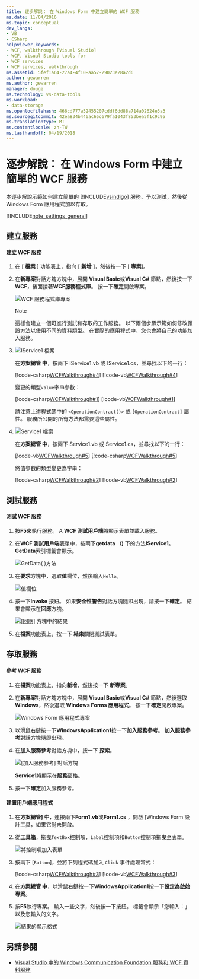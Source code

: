 ```yaml
---
title: 逐步解說： 在 Windows Form 中建立簡單的 WCF 服務
ms.date: 11/04/2016
ms.topic: conceptual
dev_langs:
- VB
- CSharp
helpviewer_keywords:
- WCF, walkthrough [Visual Studio]
- WCF, Visual Studio tools for
- WCF services
- WCF services, walkthrough
ms.assetid: 5fef1a64-27a4-4f10-aa57-29023e28a2d6
author: gewarren
ms.author: gewarren
manager: douge
ms.technology: vs-data-tools
ms.workload:
- data-storage
ms.openlocfilehash: 466cd777a52455207cddf6dd88a714a02624e3a3
ms.sourcegitcommit: 42ea834b446ac65c679fa1043f853bea5f1c9c95
ms.translationtype: MT
ms.contentlocale: zh-TW
ms.lasthandoff: 04/19/2018
---
```

# <a name="walkthrough-creating-a-simple-wcf-service-in-windows-forms"></a>逐步解說： 在 Windows Form 中建立簡單的 WCF 服務
本逐步解說示範如何建立簡單的 [!INCLUDE[vsindigo](../data-tools/includes/vsindigo_md.md)] 服務、予以測試，然後從 Windows Form 應用程式加以存取。

[!INCLUDE[note_settings_general](../data-tools/includes/note_settings_general_md.md)]

## <a name="creating-the-service"></a>建立服務

#### <a name="to-create-a-wcf-service"></a>建立 WCF 服務

1.  在 [ **檔案** ] 功能表上，指向 [ **新增** ]，然後按一下 [ **專案**]。

2.  在**新專案**對話方塊方塊中，展開  **Visual Basic**或**Visual C#** 節點，然後按一下**WCF**，後面接著**WCF服務程式庫**。 按一下**確定**開啟專案。

     ![WCF 服務程式庫專案](../data-tools/media/wcf1.PNG "wcf1")

    > [!NOTE]
    >  這樣會建立一個可進行測試和存取的工作服務。 以下兩個步驟示範如何修改預設方法以使用不同的資料類型。 在實際的應用程式中，您也會將自己的功能加入服務。

3.  ![IService1 檔案](../data-tools/media/wcf2.png "wcf2")

     在**方案總管 中**，按兩下 IService1.vb 或 IService1.cs，並尋找以下的一行：

     [!code-csharp[WCFWalkthrough#4](../data-tools/codesnippet/CSharp/walkthrough-creating-a-simple-wcf-service-in-windows-forms_1.cs)]
     [!code-vb[WCFWalkthrough#4](../data-tools/codesnippet/VisualBasic/walkthrough-creating-a-simple-wcf-service-in-windows-forms_1.vb)]

     變更的類型`value`字串參數：

     [!code-csharp[WCFWalkthrough#1](../data-tools/codesnippet/CSharp/walkthrough-creating-a-simple-wcf-service-in-windows-forms_2.cs)]
     [!code-vb[WCFWalkthrough#1](../data-tools/codesnippet/VisualBasic/walkthrough-creating-a-simple-wcf-service-in-windows-forms_2.vb)]

     請注意上述程式碼中的 `<OperationContract()>` 或 `[OperationContract]` 屬性。 服務所公開的所有方法都需要這些屬性。

4.  ![Service1 檔案](../data-tools/media/wcf3.png "wcf3")

     在**方案總管 中**，按兩下 Service1.vb 或 Service1.cs，並尋找以下的一行：

     [!code-vb[WCFWalkthrough#5](../data-tools/codesnippet/VisualBasic/walkthrough-creating-a-simple-wcf-service-in-windows-forms_3.vb)]
     [!code-csharp[WCFWalkthrough#5](../data-tools/codesnippet/CSharp/walkthrough-creating-a-simple-wcf-service-in-windows-forms_3.cs)]

     將值參數的類型變更為字串：

     [!code-csharp[WCFWalkthrough#2](../data-tools/codesnippet/CSharp/walkthrough-creating-a-simple-wcf-service-in-windows-forms_4.cs)]
     [!code-vb[WCFWalkthrough#2](../data-tools/codesnippet/VisualBasic/walkthrough-creating-a-simple-wcf-service-in-windows-forms_4.vb)]

## <a name="testing-the-service"></a>測試服務

#### <a name="to-test-a-wcf-service"></a>測試 WCF 服務

1.  按**F5**來執行服務。 A **WCF 測試用戶端**將顯示表單並載入服務。

2.  在**WCF 測試用戶端**表單中，按兩下**getdata （)** 下的方法**IService1**。 **GetData**索引標籤會顯示。

     ![GetData&#40; &#41;方法](../data-tools/media/wcf4.png "wcf4")

3.  在**要求**方塊中，選取**值**欄位，然後輸入`Hello`。

     ![值欄位](../data-tools/media/wcf5.png "wcf5")

4.  按一下**Invoke**  按鈕。 如果**安全性警告**對話方塊隨即出現，請按一下**確定**。 結果會顯示在**回應**方塊。

     ![[回應] 方塊中的結果](../data-tools/media/wcf6.png "wcf6")

5.  在**檔案**功能表上，按一下 **結束**關閉測試表單。

## <a name="accessing-the-service"></a>存取服務

#### <a name="to-reference-a-wcf-service"></a>參考 WCF 服務

1.  在**檔案**功能表上，指向**新增**，然後按一下 **新專案**。

2.  在**新專案**對話方塊方塊中，展開  **Visual Basic**或**Visual C#** 節點，然後選取**Windows**，然後選取  **Windows Forms 應用程式**。 按一下**確定**開啟專案。

     ![Windows Form 應用程式專案](../data-tools/media/wcf7.png "wcf7")

3.  以滑鼠右鍵按一下**WindowsApplication1**按一下**加入服務參考**。 **加入服務參考**對話方塊隨即出現。

4.  在**加入服務參考**對話方塊中，按一下 **探索**。

     ![[加入服務參考] 對話方塊](../data-tools/media/wcf8.png "wcf8")

     **Service1**將顯示在**服務**窗格。

5.  按一下**確定**加入服務參考。

#### <a name="to-build-a-client-application"></a>建置用戶端應用程式

1.  在**方案總管] 中**，連按兩下**Form1.vb**或**Form1.cs** ，開啟 [Windows Form 設計工具，如果它尚未開啟。

2.  從**工具箱**，拖曳`TextBox`控制項，`Label`控制項和`Button`控制項拖曳至表單。

     ![將控制項加入表單](../data-tools/media/wcf9.png "wcf9")

3.  按兩下 [`Button`]，並將下列程式碼加入 `Click` 事件處理常式：

     [!code-csharp[WCFWalkthrough#3](../data-tools/codesnippet/CSharp/walkthrough-creating-a-simple-wcf-service-in-windows-forms_5.cs)]
     [!code-vb[WCFWalkthrough#3](../data-tools/codesnippet/VisualBasic/walkthrough-creating-a-simple-wcf-service-in-windows-forms_5.vb)]

4.  在**方案總管 中**，以滑鼠右鍵按一下**WindowsApplication1**按一下**設定為啟始專案**。

5.  按**F5**執行專案。 輸入一些文字，然後按一下按鈕。 標籤會顯示「您輸入：」以及您輸入的文字。

     ![結果的顯示格式](../data-tools/media/wcf10.png "wcf10")

## <a name="see-also"></a>另請參閱

- [Visual Studio 中的 Windows Communication Foundation 服務和 WCF 資料服務](../data-tools/windows-communication-foundation-services-and-wcf-data-services-in-visual-studio.md)